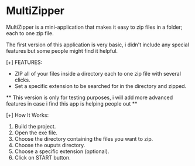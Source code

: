 # MultiZipper
MultiZipper is a mini-application that makes it easy to zip files in a folder; each to one zip file.

The first version of this application is very basic, i didn't include any special features but some people might find it helpful.

[+] FEATURES: 
* ZIP all of your files inside a directory each to one zip file with several clicks.
* Set a specific extension to be searched for in the directory and zipped.

** This version is only for testing purposes, i will add more advanced features in case i find this app is helping people out **



[+] How It Works: 
1) Build the project.
2) Open the exe file.
3) Choose the directory containing the files you want to zip.
4) Choose the ouputs directory.
5) Choose a specific extension (optional).
6) Click on START button.

